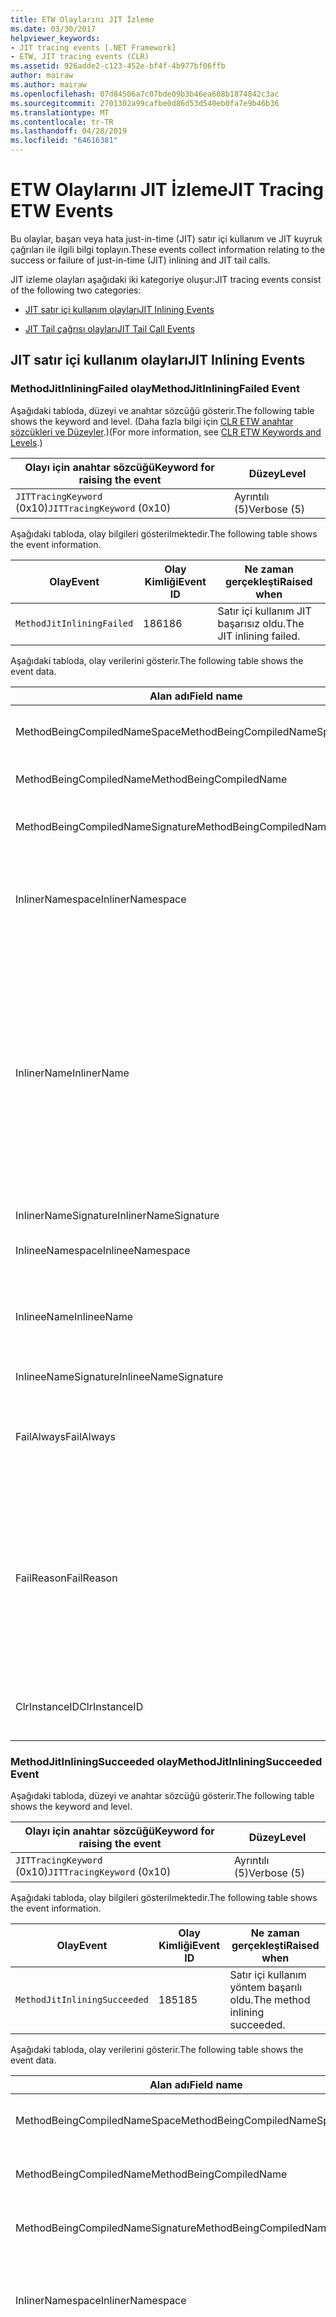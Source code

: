 ```yaml
---
title: ETW Olaylarını JIT İzleme
ms.date: 03/30/2017
helpviewer_keywords:
- JIT tracing events [.NET Framework]
- ETW, JIT tracing events (CLR)
ms.assetid: 926adde2-c123-452e-bf4f-4b977bf06ffb
author: mairaw
ms.author: mairaw
ms.openlocfilehash: 07d84506a7c07bde09b3b46ea608b1874842c3ac
ms.sourcegitcommit: 2701302a99cafbe0d86d53d540eb0fa7e9b46b36
ms.translationtype: MT
ms.contentlocale: tr-TR
ms.lasthandoff: 04/28/2019
ms.locfileid: "64616381"
---
```

# <a name="jit-tracing-etw-events"></a><span data-ttu-id="11d8a-102">ETW Olaylarını JIT İzleme</span><span class="sxs-lookup"><span data-stu-id="11d8a-102">JIT Tracing ETW Events</span></span>
<a name="top"></a> <span data-ttu-id="11d8a-103">Bu olaylar, başarı veya hata just-in-time (JIT) satır içi kullanım ve JIT kuyruk çağrıları ile ilgili bilgi toplayın.</span><span class="sxs-lookup"><span data-stu-id="11d8a-103">These events collect information relating to the success or failure of just-in-time (JIT) inlining and JIT tail calls.</span></span>  
  
 <span data-ttu-id="11d8a-104">JIT izleme olayları aşağıdaki iki kategoriye oluşur:</span><span class="sxs-lookup"><span data-stu-id="11d8a-104">JIT tracing events consist of the following two categories:</span></span>  
  
- [<span data-ttu-id="11d8a-105">JIT satır içi kullanım olayları</span><span class="sxs-lookup"><span data-stu-id="11d8a-105">JIT Inlining Events</span></span>](#jit_inlining_events)  
  
- [<span data-ttu-id="11d8a-106">JIT Tail çağrısı olayları</span><span class="sxs-lookup"><span data-stu-id="11d8a-106">JIT Tail Call Events</span></span>](#jit_tail_call_events)  
  
<a name="jit_inlining_events"></a>   
## <a name="jit-inlining-events"></a><span data-ttu-id="11d8a-107">JIT satır içi kullanım olayları</span><span class="sxs-lookup"><span data-stu-id="11d8a-107">JIT Inlining Events</span></span>  
  
### <a name="methodjitinliningfailed-event"></a><span data-ttu-id="11d8a-108">MethodJitInliningFailed olay</span><span class="sxs-lookup"><span data-stu-id="11d8a-108">MethodJitInliningFailed Event</span></span>  
 <span data-ttu-id="11d8a-109">Aşağıdaki tabloda, düzeyi ve anahtar sözcüğü gösterir.</span><span class="sxs-lookup"><span data-stu-id="11d8a-109">The following table shows the keyword and level.</span></span> <span data-ttu-id="11d8a-110">(Daha fazla bilgi için [CLR ETW anahtar sözcükleri ve Düzeyler](../../../docs/framework/performance/clr-etw-keywords-and-levels.md).)</span><span class="sxs-lookup"><span data-stu-id="11d8a-110">(For more information, see [CLR ETW Keywords and Levels](../../../docs/framework/performance/clr-etw-keywords-and-levels.md).)</span></span>  
  
|<span data-ttu-id="11d8a-111">Olayı için anahtar sözcüğü</span><span class="sxs-lookup"><span data-stu-id="11d8a-111">Keyword for raising the event</span></span>|<span data-ttu-id="11d8a-112">Düzey</span><span class="sxs-lookup"><span data-stu-id="11d8a-112">Level</span></span>|  
|-----------------------------------|-----------|  
|<span data-ttu-id="11d8a-113">`JITTracingKeyword` (0x10)</span><span class="sxs-lookup"><span data-stu-id="11d8a-113">`JITTracingKeyword` (0x10)</span></span>|<span data-ttu-id="11d8a-114">Ayrıntılı (5)</span><span class="sxs-lookup"><span data-stu-id="11d8a-114">Verbose (5)</span></span>|  
  
 <span data-ttu-id="11d8a-115">Aşağıdaki tabloda, olay bilgileri gösterilmektedir.</span><span class="sxs-lookup"><span data-stu-id="11d8a-115">The following table shows the event information.</span></span>  
  
|<span data-ttu-id="11d8a-116">Olay</span><span class="sxs-lookup"><span data-stu-id="11d8a-116">Event</span></span>|<span data-ttu-id="11d8a-117">Olay Kimliği</span><span class="sxs-lookup"><span data-stu-id="11d8a-117">Event ID</span></span>|<span data-ttu-id="11d8a-118">Ne zaman gerçekleşti</span><span class="sxs-lookup"><span data-stu-id="11d8a-118">Raised when</span></span>|  
|-----------|--------------|-----------------|  
|`MethodJitInliningFailed`|<span data-ttu-id="11d8a-119">186</span><span class="sxs-lookup"><span data-stu-id="11d8a-119">186</span></span>|<span data-ttu-id="11d8a-120">Satır içi kullanım JIT başarısız oldu.</span><span class="sxs-lookup"><span data-stu-id="11d8a-120">The JIT inlining failed.</span></span>|  
  
 <span data-ttu-id="11d8a-121">Aşağıdaki tabloda, olay verilerini gösterir.</span><span class="sxs-lookup"><span data-stu-id="11d8a-121">The following table shows the event data.</span></span>  
  
|<span data-ttu-id="11d8a-122">Alan adı</span><span class="sxs-lookup"><span data-stu-id="11d8a-122">Field name</span></span>|<span data-ttu-id="11d8a-123">Veri türü</span><span class="sxs-lookup"><span data-stu-id="11d8a-123">Data type</span></span>|<span data-ttu-id="11d8a-124">Açıklama</span><span class="sxs-lookup"><span data-stu-id="11d8a-124">Description</span></span>|  
|----------------|---------------|-----------------|  
|<span data-ttu-id="11d8a-125">MethodBeingCompiledNameSpace</span><span class="sxs-lookup"><span data-stu-id="11d8a-125">MethodBeingCompiledNameSpace</span></span>|<span data-ttu-id="11d8a-126">Kazanma: UnicodeString</span><span class="sxs-lookup"><span data-stu-id="11d8a-126">win:UnicodeString</span></span>|<span data-ttu-id="11d8a-127">Namespace yönteminin derleniyor.</span><span class="sxs-lookup"><span data-stu-id="11d8a-127">Namespace of the method that is being compiled.</span></span>|  
|<span data-ttu-id="11d8a-128">MethodBeingCompiledName</span><span class="sxs-lookup"><span data-stu-id="11d8a-128">MethodBeingCompiledName</span></span>|<span data-ttu-id="11d8a-129">Kazanma: UnicodeString</span><span class="sxs-lookup"><span data-stu-id="11d8a-129">win:UnicodeString</span></span>|<span data-ttu-id="11d8a-130">Derleniyor yöntemin adı.</span><span class="sxs-lookup"><span data-stu-id="11d8a-130">Name of the method that is being compiled.</span></span>|  
|<span data-ttu-id="11d8a-131">MethodBeingCompiledNameSignature</span><span class="sxs-lookup"><span data-stu-id="11d8a-131">MethodBeingCompiledNameSignature</span></span>|<span data-ttu-id="11d8a-132">Kazanma: UnicodeString</span><span class="sxs-lookup"><span data-stu-id="11d8a-132">win:UnicodeString</span></span>|<span data-ttu-id="11d8a-133">Derleniyor metodu imzası.</span><span class="sxs-lookup"><span data-stu-id="11d8a-133">Signature of the method that is being compiled.</span></span>|  
|<span data-ttu-id="11d8a-134">InlinerNamespace</span><span class="sxs-lookup"><span data-stu-id="11d8a-134">InlinerNamespace</span></span>|<span data-ttu-id="11d8a-135">Kazanma: UnicodeString</span><span class="sxs-lookup"><span data-stu-id="11d8a-135">win:UnicodeString</span></span>|<span data-ttu-id="11d8a-136">Ad alanı JIT derleyicisi yönteminin kodunu oluşturmak çalışıyor.</span><span class="sxs-lookup"><span data-stu-id="11d8a-136">The namespace of the method the JIT compiler is trying to generate code for.</span></span>|  
|<span data-ttu-id="11d8a-137">InlinerName</span><span class="sxs-lookup"><span data-stu-id="11d8a-137">InlinerName</span></span>|<span data-ttu-id="11d8a-138">Kazanma: UnicodeString</span><span class="sxs-lookup"><span data-stu-id="11d8a-138">win:UnicodeString</span></span>|<span data-ttu-id="11d8a-139">Derleyici kod üretmek için çalışıyor yöntemin adı.</span><span class="sxs-lookup"><span data-stu-id="11d8a-139">The name of the method the compiler is attempting to generate code for.</span></span> <span data-ttu-id="11d8a-140">Bu aynı olmayabilir `MethodBeingCompiledName` derleyici, satır içi kod çalışılıyor, `MethodBeingCompiledName` çağrı oluşturmak yerine `InlinerName`.</span><span class="sxs-lookup"><span data-stu-id="11d8a-140">This might not be the same as `MethodBeingCompiledName` if the compiler is attempting to inline code into `MethodBeingCompiledName` instead of generating a call to `InlinerName`.</span></span>|  
|<span data-ttu-id="11d8a-141">InlinerNameSignature</span><span class="sxs-lookup"><span data-stu-id="11d8a-141">InlinerNameSignature</span></span>|<span data-ttu-id="11d8a-142">Kazanma: UnicodeString</span><span class="sxs-lookup"><span data-stu-id="11d8a-142">win:UnicodeString</span></span>|<span data-ttu-id="11d8a-143">İnliner imzası.</span><span class="sxs-lookup"><span data-stu-id="11d8a-143">The signature for the inliner.</span></span>|  
|<span data-ttu-id="11d8a-144">InlineeNamespace</span><span class="sxs-lookup"><span data-stu-id="11d8a-144">InlineeNamespace</span></span>|<span data-ttu-id="11d8a-145">Kazanma: UnicodeString</span><span class="sxs-lookup"><span data-stu-id="11d8a-145">win:UnicodeString</span></span>|<span data-ttu-id="11d8a-146">Alınanın ad alanı.</span><span class="sxs-lookup"><span data-stu-id="11d8a-146">The namespace of the inlinee.</span></span>|  
|<span data-ttu-id="11d8a-147">InlineeName</span><span class="sxs-lookup"><span data-stu-id="11d8a-147">InlineeName</span></span>|<span data-ttu-id="11d8a-148">Kazanma: UnicodeString</span><span class="sxs-lookup"><span data-stu-id="11d8a-148">win:UnicodeString</span></span>|<span data-ttu-id="11d8a-149">Derleyici, satır içi çalışıyor yöntemi (bir çağrı oluşturma değil).</span><span class="sxs-lookup"><span data-stu-id="11d8a-149">The method the compiler is trying to inline (not generate a call to).</span></span>|  
|<span data-ttu-id="11d8a-150">InlineeNameSignature</span><span class="sxs-lookup"><span data-stu-id="11d8a-150">InlineeNameSignature</span></span>|<span data-ttu-id="11d8a-151">Kazanma: UnicodeString</span><span class="sxs-lookup"><span data-stu-id="11d8a-151">win:UnicodeString</span></span>|<span data-ttu-id="11d8a-152">Alınanın imzası.</span><span class="sxs-lookup"><span data-stu-id="11d8a-152">The signature for the inlinee.</span></span>|  
|<span data-ttu-id="11d8a-153">FailAlways</span><span class="sxs-lookup"><span data-stu-id="11d8a-153">FailAlways</span></span>|<span data-ttu-id="11d8a-154">Kazanma: Boolean</span><span class="sxs-lookup"><span data-stu-id="11d8a-154">win:Boolean</span></span>|<span data-ttu-id="11d8a-155">JIT Derleyici, satır içi kullanım için bir ipucu alınanın için her zaman başarısız olur.</span><span class="sxs-lookup"><span data-stu-id="11d8a-155">A hint to the JIT compiler that inlining will always fail for the inlinee.</span></span>|  
|<span data-ttu-id="11d8a-156">FailReason</span><span class="sxs-lookup"><span data-stu-id="11d8a-156">FailReason</span></span>|<span data-ttu-id="11d8a-157">Kazanma: UnicodeString</span><span class="sxs-lookup"><span data-stu-id="11d8a-157">win:UnicodeString</span></span>|<span data-ttu-id="11d8a-158">INLINE_NEVER anlamına gelir inlining'i olmuştu belirlenen inlining'i olacak hiçbir zaman başka bir nedenle; başarılı Aksi takdirde, serbest biçimli metin.</span><span class="sxs-lookup"><span data-stu-id="11d8a-158">INLINE_NEVER means a previous inlining attempt determined that inlining will never succeed for some other reason; otherwise, free-form text.</span></span>|  
|<span data-ttu-id="11d8a-159">ClrInstanceID</span><span class="sxs-lookup"><span data-stu-id="11d8a-159">ClrInstanceID</span></span>|<span data-ttu-id="11d8a-160">Kazanma: UnicodeString</span><span class="sxs-lookup"><span data-stu-id="11d8a-160">win:UnicodeString</span></span>|<span data-ttu-id="11d8a-161">CLR veya CoreCLR örneği için benzersiz kimlik.</span><span class="sxs-lookup"><span data-stu-id="11d8a-161">Unique ID for the instance of CLR or CoreCLR.</span></span>|  
  
### <a name="methodjitinliningsucceeded-event"></a><span data-ttu-id="11d8a-162">MethodJitInliningSucceeded olay</span><span class="sxs-lookup"><span data-stu-id="11d8a-162">MethodJitInliningSucceeded Event</span></span>  
 <span data-ttu-id="11d8a-163">Aşağıdaki tabloda, düzeyi ve anahtar sözcüğü gösterir.</span><span class="sxs-lookup"><span data-stu-id="11d8a-163">The following table shows the keyword and level.</span></span>  
  
|<span data-ttu-id="11d8a-164">Olayı için anahtar sözcüğü</span><span class="sxs-lookup"><span data-stu-id="11d8a-164">Keyword for raising the event</span></span>|<span data-ttu-id="11d8a-165">Düzey</span><span class="sxs-lookup"><span data-stu-id="11d8a-165">Level</span></span>|  
|-----------------------------------|-----------|  
|<span data-ttu-id="11d8a-166">`JITTracingKeyword` (0x10)</span><span class="sxs-lookup"><span data-stu-id="11d8a-166">`JITTracingKeyword` (0x10)</span></span>|<span data-ttu-id="11d8a-167">Ayrıntılı (5)</span><span class="sxs-lookup"><span data-stu-id="11d8a-167">Verbose (5)</span></span>|  
  
 <span data-ttu-id="11d8a-168">Aşağıdaki tabloda, olay bilgileri gösterilmektedir.</span><span class="sxs-lookup"><span data-stu-id="11d8a-168">The following table shows the event information.</span></span>  
  
|<span data-ttu-id="11d8a-169">Olay</span><span class="sxs-lookup"><span data-stu-id="11d8a-169">Event</span></span>|<span data-ttu-id="11d8a-170">Olay Kimliği</span><span class="sxs-lookup"><span data-stu-id="11d8a-170">Event ID</span></span>|<span data-ttu-id="11d8a-171">Ne zaman gerçekleşti</span><span class="sxs-lookup"><span data-stu-id="11d8a-171">Raised when</span></span>|  
|-----------|--------------|-----------------|  
|`MethodJitInliningSucceeded`|<span data-ttu-id="11d8a-172">185</span><span class="sxs-lookup"><span data-stu-id="11d8a-172">185</span></span>|<span data-ttu-id="11d8a-173">Satır içi kullanım yöntem başarılı oldu.</span><span class="sxs-lookup"><span data-stu-id="11d8a-173">The method inlining succeeded.</span></span>|  
  
 <span data-ttu-id="11d8a-174">Aşağıdaki tabloda, olay verilerini gösterir.</span><span class="sxs-lookup"><span data-stu-id="11d8a-174">The following table shows the event data.</span></span>  
  
|<span data-ttu-id="11d8a-175">Alan adı</span><span class="sxs-lookup"><span data-stu-id="11d8a-175">Field name</span></span>|<span data-ttu-id="11d8a-176">Veri türü</span><span class="sxs-lookup"><span data-stu-id="11d8a-176">Data type</span></span>|<span data-ttu-id="11d8a-177">Açıklama</span><span class="sxs-lookup"><span data-stu-id="11d8a-177">Description</span></span>|  
|----------------|---------------|-----------------|  
|<span data-ttu-id="11d8a-178">MethodBeingCompiledNameSpace</span><span class="sxs-lookup"><span data-stu-id="11d8a-178">MethodBeingCompiledNameSpace</span></span>|<span data-ttu-id="11d8a-179">Kazanma: UnicodeString</span><span class="sxs-lookup"><span data-stu-id="11d8a-179">win:UnicodeString</span></span>|<span data-ttu-id="11d8a-180">Ad alanı derleniyor yöntemi.</span><span class="sxs-lookup"><span data-stu-id="11d8a-180">The namespace of the method that is being compiled.</span></span>|  
|<span data-ttu-id="11d8a-181">MethodBeingCompiledName</span><span class="sxs-lookup"><span data-stu-id="11d8a-181">MethodBeingCompiledName</span></span>|<span data-ttu-id="11d8a-182">Kazanma: UnicodeString</span><span class="sxs-lookup"><span data-stu-id="11d8a-182">win:UnicodeString</span></span>|<span data-ttu-id="11d8a-183">Derlenmiş olma yöntemi adı.</span><span class="sxs-lookup"><span data-stu-id="11d8a-183">The name of the method being that is compiled.</span></span>|  
|<span data-ttu-id="11d8a-184">MethodBeingCompiledNameSignature</span><span class="sxs-lookup"><span data-stu-id="11d8a-184">MethodBeingCompiledNameSignature</span></span>|<span data-ttu-id="11d8a-185">Kazanma: UnicodeString</span><span class="sxs-lookup"><span data-stu-id="11d8a-185">win:UnicodeString</span></span>|<span data-ttu-id="11d8a-186">Derleniyor metodu imzası.</span><span class="sxs-lookup"><span data-stu-id="11d8a-186">The signature of the method that is being compiled.</span></span>|  
|<span data-ttu-id="11d8a-187">InlinerNamespace</span><span class="sxs-lookup"><span data-stu-id="11d8a-187">InlinerNamespace</span></span>|<span data-ttu-id="11d8a-188">Kazanma: UnicodeString</span><span class="sxs-lookup"><span data-stu-id="11d8a-188">win:UnicodeString</span></span>|<span data-ttu-id="11d8a-189">Ad alanı JIT derleyicisi yönteminin kodunu oluşturmak çalışıyor.</span><span class="sxs-lookup"><span data-stu-id="11d8a-189">The namespace of the method the JIT compiler is attempting to generate code for.</span></span>|  
|<span data-ttu-id="11d8a-190">InlinerName</span><span class="sxs-lookup"><span data-stu-id="11d8a-190">InlinerName</span></span>|<span data-ttu-id="11d8a-191">Kazanma: UnicodeString</span><span class="sxs-lookup"><span data-stu-id="11d8a-191">win:UnicodeString</span></span>|<span data-ttu-id="11d8a-192">Derleyici kod üretmek için çalışıyor yöntemin adı.</span><span class="sxs-lookup"><span data-stu-id="11d8a-192">The name of the method the compiler is attempting to generate code for.</span></span> <span data-ttu-id="11d8a-193">Bu aynı olmayabilir `MethodBeingCompiledName` derleyici, satır içi kod çalışılıyor, `MethodBeingCompiledName` çağrı oluşturmak yerine `InlinerName`.</span><span class="sxs-lookup"><span data-stu-id="11d8a-193">This might not be the same as `MethodBeingCompiledName` if the compiler is attempting to inline code into `MethodBeingCompiledName` instead of generating a call to `InlinerName`.</span></span>|  
|<span data-ttu-id="11d8a-194">InlinerNameSignature</span><span class="sxs-lookup"><span data-stu-id="11d8a-194">InlinerNameSignature</span></span>|<span data-ttu-id="11d8a-195">Kazanma: UnicodeString</span><span class="sxs-lookup"><span data-stu-id="11d8a-195">win:UnicodeString</span></span>|<span data-ttu-id="11d8a-196">İnliner imzası.</span><span class="sxs-lookup"><span data-stu-id="11d8a-196">The signature for the inliner.</span></span>|  
|<span data-ttu-id="11d8a-197">InlineeNamespace</span><span class="sxs-lookup"><span data-stu-id="11d8a-197">InlineeNamespace</span></span>|<span data-ttu-id="11d8a-198">Kazanma: UnicodeString</span><span class="sxs-lookup"><span data-stu-id="11d8a-198">win:UnicodeString</span></span>|<span data-ttu-id="11d8a-199">Alınanın ad alanı.</span><span class="sxs-lookup"><span data-stu-id="11d8a-199">The namespace of the inlinee.</span></span>|  
|<span data-ttu-id="11d8a-200">InlineeName</span><span class="sxs-lookup"><span data-stu-id="11d8a-200">InlineeName</span></span>|<span data-ttu-id="11d8a-201">Kazanma: UnicodeString</span><span class="sxs-lookup"><span data-stu-id="11d8a-201">win:UnicodeString</span></span>|<span data-ttu-id="11d8a-202">Derleyici, satır içi çalışıyor yöntemi (bir çağrı oluşturma değil).</span><span class="sxs-lookup"><span data-stu-id="11d8a-202">The method the compiler is trying to inline (not generate a call to).</span></span>|  
|<span data-ttu-id="11d8a-203">InlineeNameSignature</span><span class="sxs-lookup"><span data-stu-id="11d8a-203">InlineeNameSignature</span></span>|<span data-ttu-id="11d8a-204">Kazanma: UnicodeString</span><span class="sxs-lookup"><span data-stu-id="11d8a-204">win:UnicodeString</span></span>|<span data-ttu-id="11d8a-205">Alınanın imzası.</span><span class="sxs-lookup"><span data-stu-id="11d8a-205">The signature for the inlinee.</span></span>|  
|<span data-ttu-id="11d8a-206">ClrInstanceID</span><span class="sxs-lookup"><span data-stu-id="11d8a-206">ClrInstanceID</span></span>|<span data-ttu-id="11d8a-207">Kazanma: UInt16</span><span class="sxs-lookup"><span data-stu-id="11d8a-207">win:UInt16</span></span>|<span data-ttu-id="11d8a-208">CLR veya CoreCLR örneği için benzersiz kimlik.</span><span class="sxs-lookup"><span data-stu-id="11d8a-208">Unique ID for the instance of CLR or CoreCLR.</span></span>|  
  
 [<span data-ttu-id="11d8a-209">Başa dön</span><span class="sxs-lookup"><span data-stu-id="11d8a-209">Back to top</span></span>](#top)  
  
<a name="jit_tail_call_events"></a>   
## <a name="jit-tail-call-events"></a><span data-ttu-id="11d8a-210">JIT Tail çağrısı olayları</span><span class="sxs-lookup"><span data-stu-id="11d8a-210">JIT Tail Call Events</span></span>  
  
### <a name="methodjittailcallfailed-event"></a><span data-ttu-id="11d8a-211">MethodJITTailCallFailed olay</span><span class="sxs-lookup"><span data-stu-id="11d8a-211">MethodJITTailCallFailed Event</span></span>  
 <span data-ttu-id="11d8a-212">Aşağıdaki tabloda, düzeyi ve anahtar sözcüğü gösterir.</span><span class="sxs-lookup"><span data-stu-id="11d8a-212">The following table shows the keyword and level.</span></span>  
  
|<span data-ttu-id="11d8a-213">Olayı için anahtar sözcüğü</span><span class="sxs-lookup"><span data-stu-id="11d8a-213">Keyword for raising the event</span></span>|<span data-ttu-id="11d8a-214">Düzey</span><span class="sxs-lookup"><span data-stu-id="11d8a-214">Level</span></span>|  
|-----------------------------------|-----------|  
|<span data-ttu-id="11d8a-215">`JITTracingKeyword` (0x10)</span><span class="sxs-lookup"><span data-stu-id="11d8a-215">`JITTracingKeyword` (0x10)</span></span>|<span data-ttu-id="11d8a-216">Ayrıntılı (5)</span><span class="sxs-lookup"><span data-stu-id="11d8a-216">Verbose (5)</span></span>|  
  
 <span data-ttu-id="11d8a-217">Aşağıdaki tabloda, olay bilgileri gösterilmektedir.</span><span class="sxs-lookup"><span data-stu-id="11d8a-217">The following table shows the event information.</span></span>  
  
|<span data-ttu-id="11d8a-218">Olay</span><span class="sxs-lookup"><span data-stu-id="11d8a-218">Event</span></span>|<span data-ttu-id="11d8a-219">Olay Kimliği</span><span class="sxs-lookup"><span data-stu-id="11d8a-219">Event ID</span></span>|<span data-ttu-id="11d8a-220">Ne zaman gerçekleşti</span><span class="sxs-lookup"><span data-stu-id="11d8a-220">Raised when</span></span>|  
|-----------|--------------|-----------------|  
|`MethodJitTailCallFailed`|<span data-ttu-id="11d8a-221">189</span><span class="sxs-lookup"><span data-stu-id="11d8a-221">189</span></span>|<span data-ttu-id="11d8a-222">Yöntem tail çağrısı başarısız oldu.</span><span class="sxs-lookup"><span data-stu-id="11d8a-222">The method tail call failed.</span></span>|  
  
 <span data-ttu-id="11d8a-223">Aşağıdaki tabloda, olay verilerini gösterir.</span><span class="sxs-lookup"><span data-stu-id="11d8a-223">The following table shows the event data.</span></span>  
  
|<span data-ttu-id="11d8a-224">Alan adı</span><span class="sxs-lookup"><span data-stu-id="11d8a-224">Field name</span></span>|<span data-ttu-id="11d8a-225">Veri türü</span><span class="sxs-lookup"><span data-stu-id="11d8a-225">Data type</span></span>|<span data-ttu-id="11d8a-226">Açıklama</span><span class="sxs-lookup"><span data-stu-id="11d8a-226">Description</span></span>|  
|----------------|---------------|-----------------|  
|<span data-ttu-id="11d8a-227">MethodBeingCompiledNameSpace</span><span class="sxs-lookup"><span data-stu-id="11d8a-227">MethodBeingCompiledNameSpace</span></span>|<span data-ttu-id="11d8a-228">Kazanma: UnicodeString</span><span class="sxs-lookup"><span data-stu-id="11d8a-228">win:UnicodeString</span></span>|<span data-ttu-id="11d8a-229">Namespace yönteminin derleniyor.</span><span class="sxs-lookup"><span data-stu-id="11d8a-229">Namespace of the method that is being compiled.</span></span>|  
|<span data-ttu-id="11d8a-230">MethodBeingCompiledName</span><span class="sxs-lookup"><span data-stu-id="11d8a-230">MethodBeingCompiledName</span></span>|<span data-ttu-id="11d8a-231">Kazanma: UnicodeString</span><span class="sxs-lookup"><span data-stu-id="11d8a-231">win:UnicodeString</span></span>|<span data-ttu-id="11d8a-232">Derleniyor yöntemin adı.</span><span class="sxs-lookup"><span data-stu-id="11d8a-232">Name of the method that is being compiled.</span></span>|  
|<span data-ttu-id="11d8a-233">MethodBeingCompiledNameSignature</span><span class="sxs-lookup"><span data-stu-id="11d8a-233">MethodBeingCompiledNameSignature</span></span>|<span data-ttu-id="11d8a-234">Kazanma: UnicodeString</span><span class="sxs-lookup"><span data-stu-id="11d8a-234">win:UnicodeString</span></span>|<span data-ttu-id="11d8a-235">Derleniyor metodu imzası.</span><span class="sxs-lookup"><span data-stu-id="11d8a-235">Signature of the method that is being compiled.</span></span>|  
|<span data-ttu-id="11d8a-236">CallerNamespace</span><span class="sxs-lookup"><span data-stu-id="11d8a-236">CallerNamespace</span></span>|<span data-ttu-id="11d8a-237">Kazanma: UnicodeString</span><span class="sxs-lookup"><span data-stu-id="11d8a-237">win:UnicodeString</span></span>|<span data-ttu-id="11d8a-238">Ad alanı JIT derleyicisi yönteminin kodunu oluşturmak çalışıyor.</span><span class="sxs-lookup"><span data-stu-id="11d8a-238">The namespace of the method the JIT compiler is attempting to generate code for.</span></span>|  
|<span data-ttu-id="11d8a-239">CallerName</span><span class="sxs-lookup"><span data-stu-id="11d8a-239">CallerName</span></span>|<span data-ttu-id="11d8a-240">Kazanma: UnicodeString</span><span class="sxs-lookup"><span data-stu-id="11d8a-240">win:UnicodeString</span></span>|<span data-ttu-id="11d8a-241">Derleyici kod üretmek için çalışıyor yöntemin adı.</span><span class="sxs-lookup"><span data-stu-id="11d8a-241">The name of the method the compiler is attempting to generate code for.</span></span>|  
|<span data-ttu-id="11d8a-242">CallerNameSignature</span><span class="sxs-lookup"><span data-stu-id="11d8a-242">CallerNameSignature</span></span>|<span data-ttu-id="11d8a-243">Kazanma: UnicodeString</span><span class="sxs-lookup"><span data-stu-id="11d8a-243">win:UnicodeString</span></span>|<span data-ttu-id="11d8a-244">Çağıranın imzası.</span><span class="sxs-lookup"><span data-stu-id="11d8a-244">The signature for the caller.</span></span>|  
|<span data-ttu-id="11d8a-245">CalleeNamespace</span><span class="sxs-lookup"><span data-stu-id="11d8a-245">CalleeNamespace</span></span>|<span data-ttu-id="11d8a-246">Kazanma: UnicodeString</span><span class="sxs-lookup"><span data-stu-id="11d8a-246">win:UnicodeString</span></span>|<span data-ttu-id="11d8a-247">Çağrılan ad alanı.</span><span class="sxs-lookup"><span data-stu-id="11d8a-247">The namespace of the callee.</span></span>|  
|<span data-ttu-id="11d8a-248">CalleeName</span><span class="sxs-lookup"><span data-stu-id="11d8a-248">CalleeName</span></span>|<span data-ttu-id="11d8a-249">Kazanma: UnicodeString</span><span class="sxs-lookup"><span data-stu-id="11d8a-249">win:UnicodeString</span></span>|<span data-ttu-id="11d8a-250">Yöntem derleyici arama kuyruk çalışıyor (bir çağrı oluşturma değil).</span><span class="sxs-lookup"><span data-stu-id="11d8a-250">The method the compiler is trying to tail call (not generate a call to).</span></span>|  
|<span data-ttu-id="11d8a-251">CalleeNameSignature</span><span class="sxs-lookup"><span data-stu-id="11d8a-251">CalleeNameSignature</span></span>|<span data-ttu-id="11d8a-252">Kazanma: UnicodeString</span><span class="sxs-lookup"><span data-stu-id="11d8a-252">win:UnicodeString</span></span>|<span data-ttu-id="11d8a-253">Çağrılan imzası.</span><span class="sxs-lookup"><span data-stu-id="11d8a-253">The signature for the callee.</span></span>|  
|<span data-ttu-id="11d8a-254">TailPrefix</span><span class="sxs-lookup"><span data-stu-id="11d8a-254">TailPrefix</span></span>|<span data-ttu-id="11d8a-255">Kazanma: Boolean</span><span class="sxs-lookup"><span data-stu-id="11d8a-255">win:Boolean</span></span>|<span data-ttu-id="11d8a-256">Kuyruk çağrısı için ön ek</span><span class="sxs-lookup"><span data-stu-id="11d8a-256">The prefix for the tail call</span></span>|  
|<span data-ttu-id="11d8a-257">FailReason</span><span class="sxs-lookup"><span data-stu-id="11d8a-257">FailReason</span></span>|<span data-ttu-id="11d8a-258">Kazanma: UnicodeString</span><span class="sxs-lookup"><span data-stu-id="11d8a-258">win:UnicodeString</span></span>|<span data-ttu-id="11d8a-259">Neden kuyruk çağrısı başarısız oldu.</span><span class="sxs-lookup"><span data-stu-id="11d8a-259">The reason the tail call failed.</span></span>|  
|<span data-ttu-id="11d8a-260">ClrInstanceID</span><span class="sxs-lookup"><span data-stu-id="11d8a-260">ClrInstanceID</span></span>|<span data-ttu-id="11d8a-261">Kazanma: UInt16</span><span class="sxs-lookup"><span data-stu-id="11d8a-261">win:UInt16</span></span>|<span data-ttu-id="11d8a-262">CLR veya CoreCLR örneği için benzersiz kimlik.</span><span class="sxs-lookup"><span data-stu-id="11d8a-262">Unique ID for the instance of CLR or CoreCLR.</span></span>|  
  
### <a name="methodjittailcallsucceeded-event"></a><span data-ttu-id="11d8a-263">MethodJITTailCallSucceeded olay</span><span class="sxs-lookup"><span data-stu-id="11d8a-263">MethodJITTailCallSucceeded Event</span></span>  
 <span data-ttu-id="11d8a-264">Aşağıdaki tabloda, düzeyi ve anahtar sözcüğü gösterir.</span><span class="sxs-lookup"><span data-stu-id="11d8a-264">The following table shows the keyword and level.</span></span>  
  
|<span data-ttu-id="11d8a-265">Olayı için anahtar sözcüğü</span><span class="sxs-lookup"><span data-stu-id="11d8a-265">Keyword for raising the event</span></span>|<span data-ttu-id="11d8a-266">Düzey</span><span class="sxs-lookup"><span data-stu-id="11d8a-266">Level</span></span>|  
|-----------------------------------|-----------|  
|<span data-ttu-id="11d8a-267">`JITTracingKeyword` (0x10)</span><span class="sxs-lookup"><span data-stu-id="11d8a-267">`JITTracingKeyword` (0x10)</span></span>|<span data-ttu-id="11d8a-268">Ayrıntılı (5)</span><span class="sxs-lookup"><span data-stu-id="11d8a-268">Verbose (5)</span></span>|  
  
 <span data-ttu-id="11d8a-269">Aşağıdaki tabloda, olay bilgileri gösterilmektedir.</span><span class="sxs-lookup"><span data-stu-id="11d8a-269">The following table shows the event information.</span></span>  
  
|<span data-ttu-id="11d8a-270">Olay</span><span class="sxs-lookup"><span data-stu-id="11d8a-270">Event</span></span>|<span data-ttu-id="11d8a-271">Olay Kimliği</span><span class="sxs-lookup"><span data-stu-id="11d8a-271">Event ID</span></span>|<span data-ttu-id="11d8a-272">Ne zaman gerçekleşti</span><span class="sxs-lookup"><span data-stu-id="11d8a-272">Raised when</span></span>|  
|-----------|--------------|-----------------|  
|`MethodJitTailCallSucceeded`|<span data-ttu-id="11d8a-273">188</span><span class="sxs-lookup"><span data-stu-id="11d8a-273">188</span></span>|<span data-ttu-id="11d8a-274">Metot tail çağrısı başarılı oldu.</span><span class="sxs-lookup"><span data-stu-id="11d8a-274">The method tail call succeeded.</span></span>|  
  
 <span data-ttu-id="11d8a-275">Aşağıdaki tabloda, olay verilerini gösterir.</span><span class="sxs-lookup"><span data-stu-id="11d8a-275">The following table shows the event data.</span></span>  
  
|<span data-ttu-id="11d8a-276">Alan adı</span><span class="sxs-lookup"><span data-stu-id="11d8a-276">Field name</span></span>|<span data-ttu-id="11d8a-277">Veri türü</span><span class="sxs-lookup"><span data-stu-id="11d8a-277">Data type</span></span>|<span data-ttu-id="11d8a-278">Açıklama</span><span class="sxs-lookup"><span data-stu-id="11d8a-278">Description</span></span>|  
|----------------|---------------|-----------------|  
|<span data-ttu-id="11d8a-279">MethodBeingCompiledNameSpace</span><span class="sxs-lookup"><span data-stu-id="11d8a-279">MethodBeingCompiledNameSpace</span></span>|<span data-ttu-id="11d8a-280">Kazanma: UnicodeString</span><span class="sxs-lookup"><span data-stu-id="11d8a-280">win:UnicodeString</span></span>|<span data-ttu-id="11d8a-281">Namespace yönteminin derleniyor.</span><span class="sxs-lookup"><span data-stu-id="11d8a-281">Namespace of the method that is being compiled.</span></span>|  
|<span data-ttu-id="11d8a-282">MethodBeingCompiledName</span><span class="sxs-lookup"><span data-stu-id="11d8a-282">MethodBeingCompiledName</span></span>|<span data-ttu-id="11d8a-283">Kazanma: UnicodeString</span><span class="sxs-lookup"><span data-stu-id="11d8a-283">win:UnicodeString</span></span>|<span data-ttu-id="11d8a-284">Derleniyor yöntemin adı.</span><span class="sxs-lookup"><span data-stu-id="11d8a-284">Name of the method that is being compiled.</span></span>|  
|<span data-ttu-id="11d8a-285">MethodBeingCompiledNameSignature</span><span class="sxs-lookup"><span data-stu-id="11d8a-285">MethodBeingCompiledNameSignature</span></span>|<span data-ttu-id="11d8a-286">Kazanma: UnicodeString</span><span class="sxs-lookup"><span data-stu-id="11d8a-286">win:UnicodeString</span></span>|<span data-ttu-id="11d8a-287">Derleniyor metodu imzası.</span><span class="sxs-lookup"><span data-stu-id="11d8a-287">Signature of the method that is being compiled.</span></span>|  
|<span data-ttu-id="11d8a-288">CallerNamespace</span><span class="sxs-lookup"><span data-stu-id="11d8a-288">CallerNamespace</span></span>|<span data-ttu-id="11d8a-289">Kazanma: UnicodeString</span><span class="sxs-lookup"><span data-stu-id="11d8a-289">win:UnicodeString</span></span>|<span data-ttu-id="11d8a-290">Ad alanı JIT derleyicisi yönteminin kodunu oluşturmak çalışıyor.</span><span class="sxs-lookup"><span data-stu-id="11d8a-290">The namespace of the method the JIT compiler is attempting to generate code for.</span></span>|  
|<span data-ttu-id="11d8a-291">CallerName</span><span class="sxs-lookup"><span data-stu-id="11d8a-291">CallerName</span></span>|<span data-ttu-id="11d8a-292">Kazanma: UnicodeString</span><span class="sxs-lookup"><span data-stu-id="11d8a-292">win:UnicodeString</span></span>|<span data-ttu-id="11d8a-293">Derleyici kod üretmek için çalışıyor yöntemin adı.</span><span class="sxs-lookup"><span data-stu-id="11d8a-293">The name of the method the compiler is attempting to generate code for.</span></span>|  
|<span data-ttu-id="11d8a-294">CallerNameSignature</span><span class="sxs-lookup"><span data-stu-id="11d8a-294">CallerNameSignature</span></span>|<span data-ttu-id="11d8a-295">Kazanma: UnicodeString</span><span class="sxs-lookup"><span data-stu-id="11d8a-295">win:UnicodeString</span></span>|<span data-ttu-id="11d8a-296">Çağıranın imzası.</span><span class="sxs-lookup"><span data-stu-id="11d8a-296">The signature for the caller.</span></span>|  
|<span data-ttu-id="11d8a-297">CalleeNamespace</span><span class="sxs-lookup"><span data-stu-id="11d8a-297">CalleeNamespace</span></span>|<span data-ttu-id="11d8a-298">Kazanma: UnicodeString</span><span class="sxs-lookup"><span data-stu-id="11d8a-298">win:UnicodeString</span></span>|<span data-ttu-id="11d8a-299">Çağrılan ad alanı.</span><span class="sxs-lookup"><span data-stu-id="11d8a-299">The namespace of the callee.</span></span>|  
|<span data-ttu-id="11d8a-300">CalleeName</span><span class="sxs-lookup"><span data-stu-id="11d8a-300">CalleeName</span></span>|<span data-ttu-id="11d8a-301">Kazanma: UnicodeString</span><span class="sxs-lookup"><span data-stu-id="11d8a-301">win:UnicodeString</span></span>|<span data-ttu-id="11d8a-302">Yöntem derleyici arama kuyruk çalışıyor (bir çağrı oluşturma değil).</span><span class="sxs-lookup"><span data-stu-id="11d8a-302">The method the compiler is trying to tail call (not generate a call to).</span></span>|  
|<span data-ttu-id="11d8a-303">CalleeNameSignature</span><span class="sxs-lookup"><span data-stu-id="11d8a-303">CalleeNameSignature</span></span>|<span data-ttu-id="11d8a-304">Kazanma: UnicodeString</span><span class="sxs-lookup"><span data-stu-id="11d8a-304">win:UnicodeString</span></span>|<span data-ttu-id="11d8a-305">Çağrılan imzası.</span><span class="sxs-lookup"><span data-stu-id="11d8a-305">The signature for the callee.</span></span>|  
|<span data-ttu-id="11d8a-306">TailPrefix</span><span class="sxs-lookup"><span data-stu-id="11d8a-306">TailPrefix</span></span>|<span data-ttu-id="11d8a-307">Kazanma: Boolean</span><span class="sxs-lookup"><span data-stu-id="11d8a-307">win:Boolean</span></span>|<span data-ttu-id="11d8a-308">Tail çağrısı için önek.</span><span class="sxs-lookup"><span data-stu-id="11d8a-308">The prefix for the tail call.</span></span>|  
|<span data-ttu-id="11d8a-309">TailCallType</span><span class="sxs-lookup"><span data-stu-id="11d8a-309">TailCallType</span></span>|<span data-ttu-id="11d8a-310">Kazanma: UnicodeString</span><span class="sxs-lookup"><span data-stu-id="11d8a-310">win:UnicodeString</span></span>|<span data-ttu-id="11d8a-311">Kuyruk çağrısı türü.</span><span class="sxs-lookup"><span data-stu-id="11d8a-311">The type of the tail call.</span></span>|  
|<span data-ttu-id="11d8a-312">ClrInstanceID</span><span class="sxs-lookup"><span data-stu-id="11d8a-312">ClrInstanceID</span></span>|<span data-ttu-id="11d8a-313">Kazanma: UInt16</span><span class="sxs-lookup"><span data-stu-id="11d8a-313">win:UInt16</span></span>|<span data-ttu-id="11d8a-314">CLR veya CoreCLR örneği için benzersiz kimlik.</span><span class="sxs-lookup"><span data-stu-id="11d8a-314">Unique ID for the instance of CLR or CoreCLR.</span></span>|  
  
## <a name="see-also"></a><span data-ttu-id="11d8a-315">Ayrıca bkz.</span><span class="sxs-lookup"><span data-stu-id="11d8a-315">See also</span></span>

- [<span data-ttu-id="11d8a-316">CLR ETW Olayları</span><span class="sxs-lookup"><span data-stu-id="11d8a-316">CLR ETW Events</span></span>](../../../docs/framework/performance/clr-etw-events.md)
